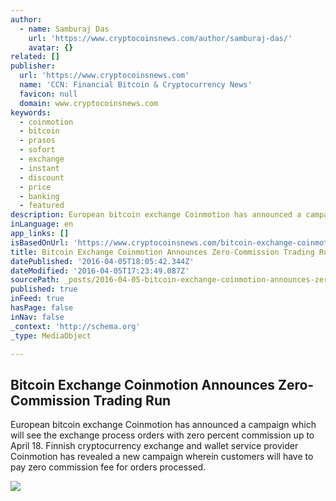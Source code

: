 ```yaml
---
author:
  - name: Samburaj Das
    url: 'https://www.cryptocoinsnews.com/author/samburaj-das/'
    avatar: {}
related: []
publisher:
  url: 'https://www.cryptocoinsnews.com'
  name: 'CCN: Financial Bitcoin & Cryptocurrency News'
  favicon: null
  domain: www.cryptocoinsnews.com
keywords:
  - coinmotion
  - bitcoin
  - prasos
  - sofort
  - exchange
  - instant
  - discount
  - price
  - banking
  - featured
description: European bitcoin exchange Coinmotion has announced a campaign which will see the exchange process orders with zero percent commission up to April 18. Finnish cryptocurrency exchange and wallet service provider Coinmotion has revealed a new campaign wherein customers will have to pay zero commission fee for orders processed.
inLanguage: en
app_links: []
isBasedOnUrl: 'https://www.cryptocoinsnews.com/bitcoin-exchange-coinmotion-announces-zero-commission-trading-run/'
title: Bitcoin Exchange Coinmotion Announces Zero-Commission Trading Run
datePublished: '2016-04-05T18:05:42.344Z'
dateModified: '2016-04-05T17:23:49.087Z'
sourcePath: _posts/2016-04-05-bitcoin-exchange-coinmotion-announces-zero-commission-tradin.md
published: true
inFeed: true
hasPage: false
inNav: false
_context: 'http://schema.org'
_type: MediaObject

---
```

<article style=""><h1>Bitcoin Exchange Coinmotion Announces Zero-Commission Trading Run</h1><p>European bitcoin exchange Coinmotion has announced a campaign which will see the exchange process orders with zero percent commission up to April 18. Finnish cryptocurrency exchange and wallet service provider Coinmotion has revealed a new campaign wherein customers will have to pay zero commission fee for orders processed.</p><img src="https://www.cryptocoinsnews.com/wp-content/uploads/2016/04/Open-tolls.jpg" /></article>